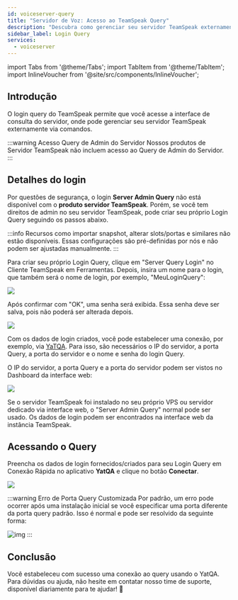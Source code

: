 ```yaml
---
id: voiceserver-query
title: "Servidor de Voz: Acesso ao TeamSpeak Query"
description: "Descubra como gerenciar seu servidor TeamSpeak externamente usando o Login Query para um controle e administração eficientes → Saiba mais agora"
sidebar_label: Login Query
services:
  - voiceserver
---
```


import Tabs from '@theme/Tabs';
import TabItem from '@theme/TabItem';
import InlineVoucher from '@site/src/components/InlineVoucher';

## Introdução

O login query do TeamSpeak permite que você acesse a interface de consulta do servidor, onde pode gerenciar seu servidor TeamSpeak externamente via comandos.

:::warning Acesso Query de Admin do Servidor
Nossos produtos de Servidor TeamSpeak não incluem acesso ao Query de Admin do Servidor. 
:::

<InlineVoucher />

## Detalhes do login

<Tabs>
<TabItem value="Webinterface" label="Produto Servidor TeamSpeak" default>

Por questões de segurança, o login **Server Admin Query** não está disponível com o **produto servidor TeamSpeak**. Porém, se você tem direitos de admin no seu servidor TeamSpeak, pode criar seu próprio Login Query seguindo os passos abaixo.

:::info
Recursos como importar snapshot, alterar slots/portas e similares não estão disponíveis. Essas configurações são pré-definidas por nós e não podem ser ajustadas manualmente. 
:::

Para criar seu próprio Login Query, clique em "Server Query Login" no Cliente TeamSpeak em Ferramentas.
Depois, insira um nome para o login, que também será o nome de login, por exemplo, "MeuLoginQuery":

![](https://screensaver01.zap-hosting.com/index.php/s/gMeQtSTkrtRzbk7/preview)

Após confirmar com "OK", uma senha será exibida. Essa senha deve ser salva, pois não poderá ser alterada depois.

![](https://screensaver01.zap-hosting.com/index.php/s/c7W3mzRMJ4EP23E/preview)

Com os dados de login criados, você pode estabelecer uma conexão, por exemplo, via [YaTQA](https://yat.qa). Para isso, são necessários o IP do servidor, a porta Query, a porta do servidor e o nome e senha do login Query.

O IP do servidor, a porta Query e a porta do servidor podem ser vistos no Dashboard da interface web:

![](https://screensaver01.zap-hosting.com/index.php/s/RGsk8wfBkoCPzA4/preview)

</TabItem>
<TabItem value="self_hosted" label="Self hosted (VPS/Servidor dedicado)">

Se o servidor TeamSpeak foi instalado no seu próprio VPS ou servidor dedicado via interface web, o "Server Admin Query" normal pode ser usado. Os dados de login podem ser encontrados na interface web da instância TeamSpeak.

</TabItem>
</Tabs>

## Acessando o Query

Preencha os dados de login fornecidos/criados para seu Login Query em Conexão Rápida no aplicativo **YatQA** e clique no botão **Conectar**.

![](https://screensaver01.zap-hosting.com/index.php/s/ZaBNRaQxfSjHKwT/download)

:::warning Erro de Porta Query Customizada
Por padrão, um erro pode ocorrer após uma instalação inicial se você especificar uma porta diferente da porta query padrão. Isso é normal e pode ser resolvido da seguinte forma:

![img](https://screensaver01.zap-hosting.com/index.php/s/3mofjG5RKPM9yBW/download)
:::

## Conclusão

Você estabeleceu com sucesso uma conexão ao query usando o YatQA. Para dúvidas ou ajuda, não hesite em contatar nosso time de suporte, disponível diariamente para te ajudar! 🙂

<InlineVoucher />